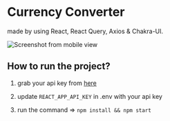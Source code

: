 
# Currency Converter

made by using React, React Query, Axios & Chakra-UI.

![Screenshot from mobile view](https://user-images.githubusercontent.com/98729397/220971692-312de424-beeb-4d3c-b07c-526fd5eb9293.png)

## How to run the project?

1. grab your api key from [here](https://apilayer.com/marketplace/fixer-api)

2. update `REACT_APP_API_KEY` in .env with your api key

3. run the command => `npm install && npm start`

